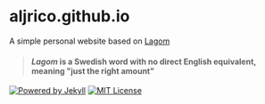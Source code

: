 # aljrico.github.io

A simple personal website based on [Lagom](https://github.com/swanson/lagom)

> #### *Lagom* is a Swedish word with no direct English equivalent, meaning "just the right amount"

[![Powered by Jekyll](https://img.shields.io/badge/powered_by-jekyll-red.svg)](https://jekyllrb.com/)
[![MIT License](https://img.shields.io/badge/license-MIT-brightgreen.svg)](https://opensource.org/licenses/MIT)
